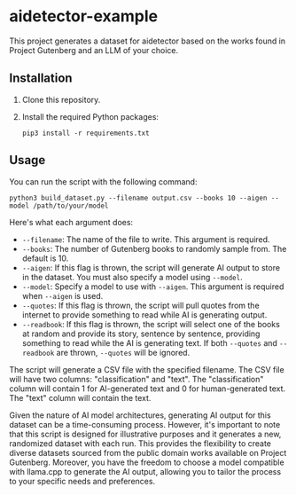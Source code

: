 # aidetector-example

This project generates a dataset for aidetector based on the works found in Project Gutenberg and an LLM of your choice.

## Installation

1. Clone this repository.
2. Install the required Python packages:

    ```
    pip3 install -r requirements.txt
    ```

## Usage

You can run the script with the following command:

```
python3 build_dataset.py --filename output.csv --books 10 --aigen --model /path/to/your/model
```

Here's what each argument does:

- `--filename`: The name of the file to write. This argument is required.
- `--books`: The number of Gutenberg books to randomly sample from. The default is 10.
- `--aigen`: If this flag is thrown, the script will generate AI output to store in the dataset. You must also specify a model using `--model`.
- `--model`: Specify a model to use with `--aigen`. This argument is required when `--aigen` is used.
- `--quotes`: If this flag is thrown, the script will pull quotes from the internet to provide something to read while AI is generating output.
- `--readbook`: If this flag is thrown, the script will select one of the books at random and provide its story, sentence by sentence, providing something to read while the AI is generating text. If both `--quotes` and `--readbook` are thrown, `--quotes` will be ignored.

The script will generate a CSV file with the specified filename. The CSV file will have two columns: "classification" and "text". The "classification" column will contain 1 for AI-generated text and 0 for human-generated text. The "text" column will contain the text.

Given the nature of AI model architectures, generating AI output for this dataset can be a time-consuming process. However, it's important to note that this script is designed for illustrative purposes and it generates a new, randomized dataset with each run. This provides the flexibility to create diverse datasets sourced from the public domain works available on Project Gutenberg. Moreover, you have the freedom to choose a model compatible with llama.cpp to generate the AI output, allowing you to tailor the process to your specific needs and preferences.
